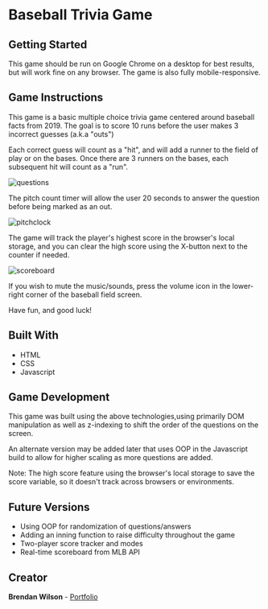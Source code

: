 # Baseball Trivia Game

## Getting Started

This game should be run on Google Chrome on a desktop for best results, but will work fine on any browser. The game is also fully mobile-responsive.

## Game Instructions

This game is a basic multiple choice trivia game centered around baseball facts from 2019. The goal is to score 10 runs before the user makes 3 incorrect guesses (a.k.a "outs")

Each correct guess will count as a "hit", and will add a runner to the field of play or on the bases. Once there are 3 runners on the bases, each subsequent hit will count as a "run".

![questions](https://user-images.githubusercontent.com/58187597/71845492-4848d780-307d-11ea-9a6e-212942df6a5b.png)

The pitch count timer will allow the user 20 seconds to answer the question before being marked as an out.

![pitchclock](https://user-images.githubusercontent.com/58187597/71845457-38c98e80-307d-11ea-966f-0471d6c871c9.png)

The game will track the player's highest score in the browser's local storage, and you can clear the high score using the X-button next to the counter if needed.

![scoreboard](https://user-images.githubusercontent.com/58187597/71845407-1d5e8380-307d-11ea-9450-ba0d513b4b0b.png)

If you wish to mute the music/sounds, press the volume icon in the lower-right corner of the baseball field screen.

Have fun, and good luck!

## Built With

- HTML
- CSS
- Javascript

## Game Development

This game was built using the above technologies,using primarily DOM manipulation as well as z-indexing to shift the order of the questions on the screen.

An alternate version may be added later that uses OOP in the Javascript build to allow for higher scaling as more questions are added.

Note: The high score feature using the browser's local storage to save the score variable, so it doesn't track across browsers or environments.

## Future Versions

- Using OOP for randomization of questions/answers
- Adding an inning function to raise difficulty throughout the game
- Two-player score tracker and modes
- Real-time scoreboard from MLB API

## Creator

**Brendan Wilson** - [Portfolio](https://bwilson19.github.io)
